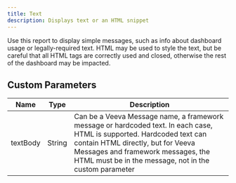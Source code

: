 ```yaml
---
title: Text
description: Displays text or an HTML snippet
---
```


Use this report to display simple messages, such as info about dashboard usage or legally-required text. HTML may be used to style the text, but be careful that all HTML tags are correctly used and closed, otherwise the rest of the dashboard may be impacted.

## Custom Parameters

| Name                | Type  | Description |
|---------------------|-------|-------------|
| textBody            | String| Can be a Veeva Message name, a framework message or hardcoded text. In each case, HTML is supported. Hardcoded text can contain HTML directly, but for Veeva Messages and framework messages, the HTML must be in the message, not in the custom parameter |
